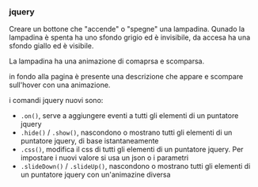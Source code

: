 ### jquery
Creare un bottone che "accende" o "spegne" una lampadina.
Qunado la lampadina è spenta ha uno sfondo grigio ed è invisibile, da accesa ha una sfondo giallo ed è visibile.
 
La lampadina ha una animazione di comaprsa e scomparsa.

in fondo alla pagina è presente una descrizione che appare e scompare sull'hover con una animazione.

i comandi jquery nuovi sono:
 - `.on()`, serve a aggiungere eventi a tutti gli elementi di un puntatore jquery
 - `.hide()` / `.show()`, nascondono o mostrano tutti gli elementi di un puntatore jquery, di base istantaneamente
 - `.css()`, modifica il css di tutti gli elementi di un puntatore jquery. Per impostare i nuovi valore si usa un json o i parametri
 - `.slideDown()` / `.slideUp()`, nascondono o mostrano tutti gli elementi di un puntatore jquery con un'animazine diversa

